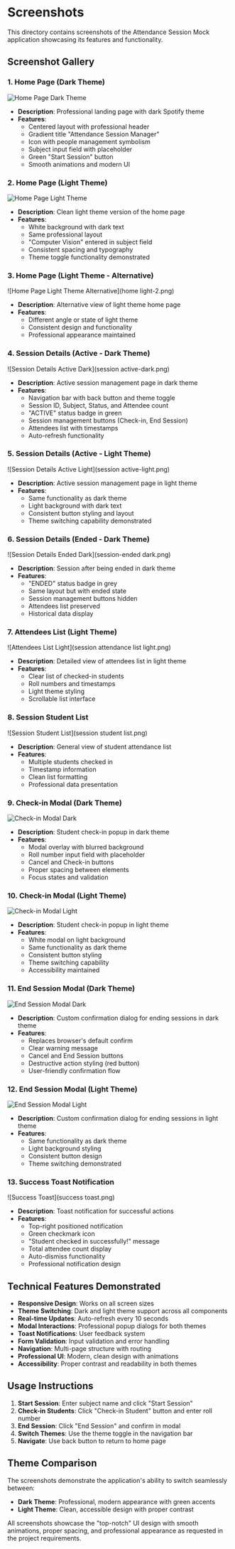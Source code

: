 # Screenshots

This directory contains screenshots of the Attendance Session Mock application showcasing its features and functionality.

## Screenshot Gallery

### 1. Home Page (Dark Theme)
![Home Page Dark Theme](home-dark.png)
- **Description**: Professional landing page with dark Spotify theme
- **Features**: 
  - Centered layout with professional header
  - Gradient title "Attendance Session Manager"
  - Icon with people management symbolism
  - Subject input field with placeholder
  - Green "Start Session" button
  - Smooth animations and modern UI

### 2. Home Page (Light Theme)
![Home Page Light Theme](homelight.png)
- **Description**: Clean light theme version of the home page
- **Features**:
  - White background with dark text
  - Same professional layout
  - "Computer Vision" entered in subject field
  - Consistent spacing and typography
  - Theme toggle functionality demonstrated

### 3. Home Page (Light Theme - Alternative)
![Home Page Light Theme Alternative](home light-2.png)
- **Description**: Alternative view of light theme home page
- **Features**:
  - Different angle or state of light theme
  - Consistent design and functionality
  - Professional appearance maintained

### 4. Session Details (Active - Dark Theme)
![Session Details Active Dark](session active-dark.png)
- **Description**: Active session management page in dark theme
- **Features**:
  - Navigation bar with back button and theme toggle
  - Session ID, Subject, Status, and Attendee count
  - "ACTIVE" status badge in green
  - Session management buttons (Check-in, End Session)
  - Attendees list with timestamps
  - Auto-refresh functionality

### 5. Session Details (Active - Light Theme)
![Session Details Active Light](session active-light.png)
- **Description**: Active session management page in light theme
- **Features**:
  - Same functionality as dark theme
  - Light background with dark text
  - Consistent button styling and layout
  - Theme switching capability demonstrated

### 6. Session Details (Ended - Dark Theme)
![Session Details Ended Dark](session-ended dark.png)
- **Description**: Session after being ended in dark theme
- **Features**:
  - "ENDED" status badge in grey
  - Same layout but with ended state
  - Session management buttons hidden
  - Attendees list preserved
  - Historical data display

### 7. Attendees List (Light Theme)
![Attendees List Light](session attendance list light.png)
- **Description**: Detailed view of attendees list in light theme
- **Features**:
  - Clear list of checked-in students
  - Roll numbers and timestamps
  - Light theme styling
  - Scrollable list interface

### 8. Session Student List
![Session Student List](session student list.png)
- **Description**: General view of student attendance list
- **Features**:
  - Multiple students checked in
  - Timestamp information
  - Clean list formatting
  - Professional data presentation

### 9. Check-in Modal (Dark Theme)
![Check-in Modal Dark](checkin-modal-dark.png)
- **Description**: Student check-in popup in dark theme
- **Features**:
  - Modal overlay with blurred background
  - Roll number input field with placeholder
  - Cancel and Check-in buttons
  - Proper spacing between elements
  - Focus states and validation

### 10. Check-in Modal (Light Theme)
![Check-in Modal Light](checkin-modal-light.png)
- **Description**: Student check-in popup in light theme
- **Features**:
  - White modal on light background
  - Same functionality as dark theme
  - Consistent button styling
  - Theme switching capability
  - Accessibility maintained

### 11. End Session Modal (Dark Theme)
![End Session Modal Dark](end-session-moda-dark.png)
- **Description**: Custom confirmation dialog for ending sessions in dark theme
- **Features**:
  - Replaces browser's default confirm
  - Clear warning message
  - Cancel and End Session buttons
  - Destructive action styling (red button)
  - User-friendly confirmation flow

### 12. End Session Modal (Light Theme)
![End Session Modal Light](end-session-moda-light.png)
- **Description**: Custom confirmation dialog for ending sessions in light theme
- **Features**:
  - Same functionality as dark theme
  - Light background styling
  - Consistent button design
  - Theme switching demonstrated

### 13. Success Toast Notification
![Success Toast](success toast.png)
- **Description**: Toast notification for successful actions
- **Features**:
  - Top-right positioned notification
  - Green checkmark icon
  - "Student checked in successfully!" message
  - Total attendee count display
  - Auto-dismiss functionality
  - Professional notification design

## Technical Features Demonstrated

- **Responsive Design**: Works on all screen sizes
- **Theme Switching**: Dark and light theme support across all components
- **Real-time Updates**: Auto-refresh every 10 seconds
- **Modal Interactions**: Professional popup dialogs for both themes
- **Toast Notifications**: User feedback system
- **Form Validation**: Input validation and error handling
- **Navigation**: Multi-page structure with routing
- **Professional UI**: Modern, clean design with animations
- **Accessibility**: Proper contrast and readability in both themes

## Usage Instructions

1. **Start Session**: Enter subject name and click "Start Session"
2. **Check-in Students**: Click "Check-in Student" button and enter roll number
3. **End Session**: Click "End Session" and confirm in modal
4. **Switch Themes**: Use the theme toggle in the navigation bar
5. **Navigate**: Use back button to return to home page

## Theme Comparison

The screenshots demonstrate the application's ability to switch seamlessly between:
- **Dark Theme**: Professional, modern appearance with green accents
- **Light Theme**: Clean, accessible design with proper contrast

All screenshots showcase the "top-notch" UI design with smooth animations, proper spacing, and professional appearance as requested in the project requirements.
